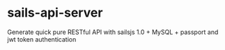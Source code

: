 # sails-api-server
 Generate quick pure RESTful API with sailsjs 1.0 + MySQL + passport and jwt token authentication
